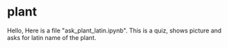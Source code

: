 # plant
Hello,
Here is a file "ask_plant_latin.ipynb". This is a quiz, shows picture and asks for latin name of the plant.
